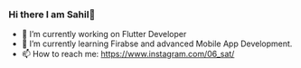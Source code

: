 ### Hi there  I am Sahil👋
- 🔭 I’m currently working on Flutter Developer
- 🌱 I’m currently learning Firabse and advanced Mobile App Development.
- 📫 How to reach me: https://www.instagram.com/06_sat/

<!--
**sathipe123/sathipe123** is a ✨ _special_ ✨ repository because its `README.md` (this file) appears on your GitHub profile.

Here are some ideas to get you started:

- 🔭 I’m currently working on ...
- 🌱 I’m currently learning ...
- 👯 I’m looking to collaborate on ...
- 🤔 I’m looking for help with ...
- 💬 Ask me about ...
- 📫 How to reach me: ...
- 😄 Pronouns: ...
- ⚡ Fun fact: ...
-->
